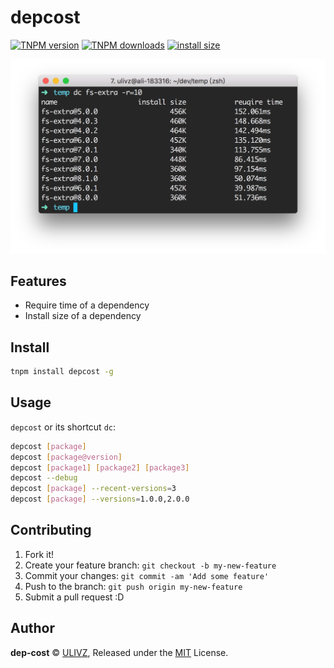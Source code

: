 # depcost

[![TNPM version](https://npm.alibaba-inc.com/badge/v/dep-cost.svg)](https://npm.alibaba-inc.com/package/dep-cost) [![TNPM downloads](https://npm.alibaba-inc.com/badge/d/dep-cost.svg)](https://npm.alibaba-inc.com/package/dep-cost) [![install size](http://npg.dockerlab.alipay.net/badge?p=dep-cost)](http://npg.dockerlab.alipay.net/result?p=dep-cost)

<p align="center">
  <img width="600" src="./assets/example.png" alt="logo">
</p>

## Features

- Require time of a dependency
- Install size of a dependency

## Install

```bash
tnpm install depcost -g
```

## Usage

`depcost` or its shortcut `dc`:

```bash
depcost [package]
depcost [package@version]
depcost [package1] [package2] [package3]
depcost --debug
depcost [package] --recent-versions=3
depcost [package] --versions=1.0.0,2.0.0
```

## Contributing

1. Fork it!
2. Create your feature branch: `git checkout -b my-new-feature`
3. Commit your changes: `git commit -am 'Add some feature'`
4. Push to the branch: `git push origin my-new-feature`
5. Submit a pull request :D


## Author

**dep-cost** © [ULIVZ](https://github.com/ulivz), Released under the [MIT](./LICENSE) License.<br>



